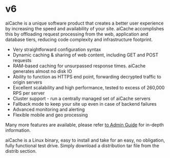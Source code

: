 # v6
aiCache is a unique software product that creates a better user experience by increasing the speed and availability of your site. aiCache accomplishes this by offloading request processing from the web, application and database tiers, reducing code complexity and infrastructure footprint.

* Very straightforward configuration syntax
* Dynamic caching & sharing of web content, including GET and POST requests
* RAM-based caching for unsurpassed response times. aiCache generates almost no disk IO
* Ability to function as HTTPS end point, forwarding decrypted traffic to origin servers
* Excellent scalability and high performance, tested to excess of 260,000 RPS per server
* Cluster support - run a centrally managed set of aiCache servers
* Fallback mode to keep your site up even in case of backend failures
* Advanced monitoring and alerting
* Flexible mobile and geo processing

Many more features are available, please refer [to Admin Guide](https://github.com/aicache/v6/blob/master/doc/aicache_adm_guide-600.pdf) for in-depth information.

aiCache is a Linux binary, easy to install and take for an easy, no obligation, fully functional test drive. Simply download a distribution tar file from the distrib section.
